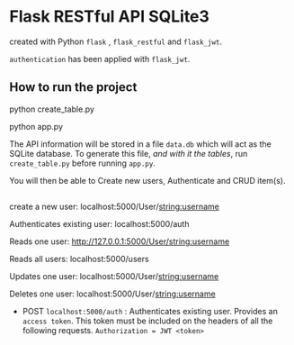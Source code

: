 # Flask RESTful API SQLite3

created with Python `flask` , `flask_restful` and `flask_jwt`.

`authentication` has been applied with `flask_jwt`.

## How to run the project

python create_table.py

python app.py

The API information will be stored in a file `data.db` which will act as the SQLite database.
To generate this file, _and with it the tables_, run `create_table.py` before running `app.py`.

You will then be able to Create new users, Authenticate and CRUD item(s).



##
create a new user: localhost:5000/User/<string:username>

Authenticates existing user: localhost:5000/auth

Reads one user: http://127.0.0.1:5000/User/<string:username>

Reads all users: localhost:5000/users

Updates one user: localhost:5000/User/<string:username>

Deletes one user: localhost:5000/User/<string:username>

- POST `localhost:5000/auth` : Authenticates existing user. Provides an `access token`.
  This token must be included on the headers of all the following requests. `Authorization = JWT <token>`
